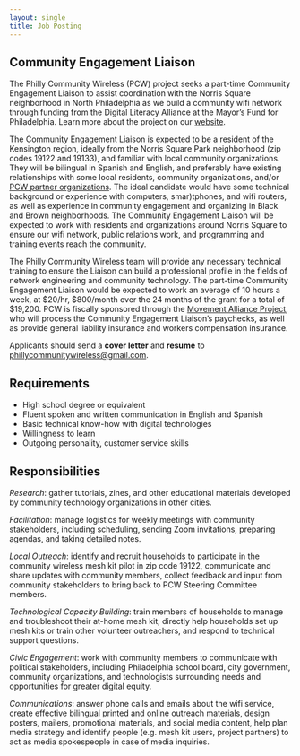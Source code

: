 ```yaml
---
layout: single
title: Job Posting
---
```


## Community Engagement Liaison

The Philly Community Wireless (PCW) project seeks a part-time Community Engagement Liaison to assist coordination with the Norris Square neighborhood in North Philadelphia as we build a community wifi network through funding from the Digital Literacy Alliance at the Mayor’s Fund for Philadelphia. Learn more about the project on our [website](https://phillycommunitywireless.com/).

The Community Engagement Liaison is expected to be a resident of the Kensington region, ideally from the Norris Square Park neighborhood (zip codes 19122 and 19133), and familiar with local community organizations. They will be bilingual in Spanish and English, and preferably have existing relationships with some local residents, community organizations, and/or [PCW partner organizations](https://phillycommunitywireless.com/people/). The ideal candidate would have some technical background or experience with computers, smar)tphones, and wifi routers, as well as experience in community engagement and organizing in Black and Brown neighborhoods. The Community Engagement Liaison will be expected to work with residents and organizations around Norris Square to ensure our wifi network, public relations work, and programming and training events reach the community.

The Philly Community Wireless team will provide any necessary technical training to ensure the Liaison can build a professional profile in the fields of network engineering and community technology. The part-time Community Engagement Liaison would be expected to work an average of 10 hours a week, at $20/hr, $800/month over the 24 months of the grant for a total of $19,200. PCW is fiscally sponsored through the [Movement Alliance Project](https://movementalliance.org/about/), who will process the Community Engagement Liaison’s paychecks, as well as provide general liability insurance and workers compensation insurance.

Applicants should send a **cover letter** and **resume** to phillycommunitywireless@gmail.com.

## Requirements

- High school degree or equivalent
- Fluent spoken and written communication in English and Spanish
- Basic technical know-how with digital technologies
- Willingness to learn
- Outgoing personality, customer service skills

## Responsibilities

*Research*: gather tutorials, zines, and other educational materials developed by community technology organizations in other cities.

*Facilitation*: manage logistics for weekly meetings with community stakeholders, including scheduling, sending Zoom invitations, preparing agendas, and taking detailed notes.

*Local Outreach*: identify and recruit households to participate in the community wireless mesh kit pilot in zip code 19122, communicate and share updates with community members, collect feedback and input from community stakeholders to bring back to PCW Steering Committee members.

*Technological Capacity Building*: train members of households to manage and troubleshoot their at-home mesh kit,  directly help households set up mesh kits or train other volunteer outreachers, and respond to technical support questions.

*Civic Engagement*: work with community members to communicate with political stakeholders, including Philadelphia school board, city government, community organizations, and technologists surrounding needs and opportunities for greater digital equity.

*Communications*: answer phone calls and emails about the wifi service, create effective bilingual printed and online outreach materials, design posters, mailers, promotional materials, and social media content, help plan media strategy and identify people (e.g. mesh kit users, project partners) to act as media spokespeople in case of media inquiries.
